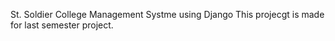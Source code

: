 St. Soldier College Management Systme using Django
This projecgt is made for last semester project.
